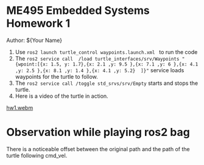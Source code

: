 # ME495 Embedded Systems Homework 1
Author: ${Your Name}
1. Use `ros2 launch turtle_control waypoints.launch.xml ` to run the code
2. The `ros2 service call  /load turtle_interfaces/srv/Waypoints "{wpoint:[{x: 1.5, y: 1.7},{x: 2.1 ,y: 9.5 },{x: 7.1 ,y: 6 },{x: 4.1 ,y: 2.5 },{x: 8.1 ,y: 1.4 },{x: 4.1 ,y: 5.2}  ]}"` service loads waypoints for the turtle to follow.
3. The `ros2 service call /toggle std_srvs/srv/Empty` starts and stops the turtle.
4. Here is a video of the turtle in action.

  [hw1.webm](https://github.com/ME495-EmbeddedSystems/homework1-aawizard/assets/58395886/89aced01-42ba-44b7-b506-801a75f24f50)


# Observation while playing ros2 bag

There is a noticeable offset between the original path and the path of the turtle following cmd_vel.

